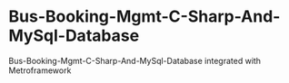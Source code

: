 # Bus-Booking-Mgmt-C-Sharp-And-MySql-Database
Bus-Booking-Mgmt-C-Sharp-And-MySql-Database integrated with Metroframework
